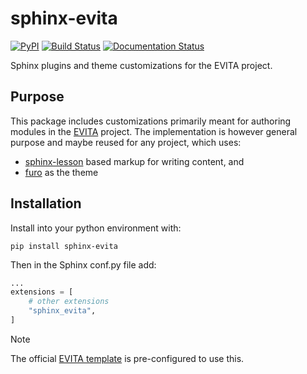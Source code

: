 # sphinx-evita

[![PyPI](https://img.shields.io/pypi/v/sphinx-evita)](https://pypi.org/project/sphinx-evita/)
[![Build Status](https://img.shields.io/github/actions/workflow/status/ENCCS/sphinx-evita/build.yaml?branch=main)](https://github.com/ENCCS/sphinx-evita/actions)
[![Documentation Status](https://readthedocs.org/projects/sphinx-evita/badge/?version=latest)](https://sphinx-evita.readthedocs.io/en/latest/?badge=latest)

<!--begin-description-->
Sphinx plugins and theme customizations for the EVITA project.

## Purpose

This package includes customizations primarily meant for authoring modules in the [EVITA](https://www.evitahpc.eu) project.
The implementation is however general purpose and maybe reused for any project, which uses:

- [sphinx-lesson](https://coderefinery.github.io/sphinx-lesson) based markup for writing content, and
- [furo](https://pradyunsg.me/furo/) as the theme

## Installation

Install into your python environment with:

```console
pip install sphinx-evita
```

Then in the Sphinx conf.py file add:

```py
...
extensions = [
    # other extensions
    "sphinx_evita",
]
```

<!--end-description-->

> [!NOTE]
> The official [EVITA template](https://github.com/ENCCS/evita-material-template/) is pre-configured to use this.